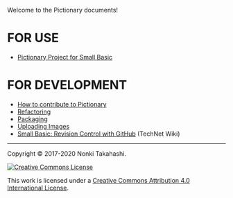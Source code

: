 Welcome to the Pictionary documents!

# FOR USE
* [Pictionary Project for Small Basic](README.md)

# FOR DEVELOPMENT
* [How to contribute to Pictionary](https://github.com/nonkitMac/Pictionary/blob/master/CONTRIBUTING.md)
* [Refactoring](Refactoring)
* [Packaging](Packaging)
* [Uploading Images](Uploading-Images)
* [Small Basic: Revision Control with GitHub](https://social.technet.microsoft.com/wiki/contents/articles/37846.small-basic-revision-control-with-github.aspx) (TechNet Wiki)

____

Copyright © 2017-2020 Nonki Takahashi.

[![Creative Commons License](https://i.creativecommons.org/l/by/4.0/88x31.png)](http://creativecommons.org/licenses/by/4.0/)

This work is licensed under a [Creative Commons Attribution 4.0 International License](http://creativecommons.org/licenses/by/4.0/).